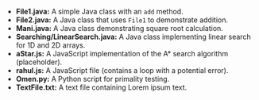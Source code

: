 - **File1.java:** A simple Java class with an `add` method.
- **File2.java:** A Java class that uses `File1` to demonstrate addition.
- **Mani.java:** A Java class demonstrating square root calculation.
- **Searching/LinearSearch.java:** A Java class implementing linear search for 1D and 2D arrays.
- **aStar.js:** A JavaScript implementation of the A* search algorithm (placeholder).
- **rahul.js:** A JavaScript file (contains a loop with a potential error).
- **Omen.py:** A Python script for primality testing.
- **TextFile.txt:** A text file containing Lorem ipsum text.